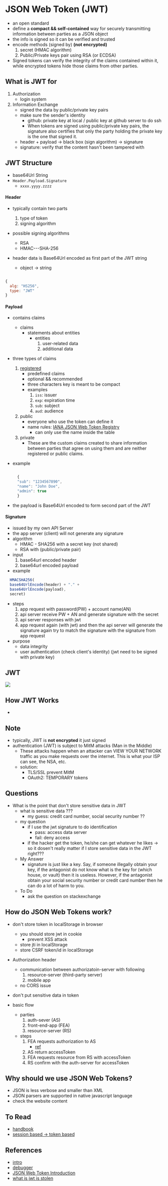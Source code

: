 
# JSON Web Token (JWT)
* an open standard
* define a **compact && self-contained** way for securely transmitting information between parties as a JSON object
* the info is signed so it can be verified and trusted
* encode methods (signed by) **(not encrypted)**
    1. secret (HMAC algorithm)
    2. Public/Private keys pair using RSA (or ECDSA)
* Signed tokens can verify the integrity of the claims contained within it, while encrypted tokens hide those claims from other parties.

## What is JWT for
1. Authorization
    * login system
2. Information Exchange
    * signed the data by public/private key pairs
    * make sure the sender's identity
        * github: private key at local / public key at github server to do ssh
        * When tokens are signed using public/private key pairs, the signature also certifies that only the party holding the private key is the one that signed it.
    * header + payload -> black box (sign algorithm) -> signature
    * signature: verify that the content hasn't been tampered with


## JWT Structure
* base64Url String
* `Header.Payload.Signature`
    * `xxxx.yyyy.zzzz`

#### Header

* typically contain two parts
    1. type of token
    2. signing algorithm

* possible signing algorithms
    * RSA
    * HMAC---SHA-256

* header data is Base64Url encoded as first part of the JWT string
    * object -> string

```js

{
  alg: "HS256",
  type: "JWT"
}

```

#### Payload
* contains claims
    * claims
        * statements about entities
            * entities
                1. user-related data
                2. additional data

* three types of claims
    1. [registered](https://tools.ietf.org/html/rfc7519#section-4.1)
        * predefined claims
        * optional && recommended
        * three characters key is meant to be compact
        * examples
            1. `iss`: issuer
            2. `exp`: expiration time
            3. `sub`: subject
            4. `aud`: audience
    2. public
        * everyone who use the token can define it
        * name rules: [IANA JSON Web Token Registry](https://www.iana.org/assignments/jwt/jwt.xhtml)
            * can only use the name inside the table
    3. private
        * These are the custom claims created to share information between parties that agree on using them and are neither registered or public claims.

* example
  ```js

    {
    "sub": "1234567890",
    "name": "John Doe",
    "admin": true
    }
  ```

* the payload is Base64Url encoded to form second part of the JWT


#### Signature
* issued by my own API Server
* the app server (client) will not generate any signature
* algorithm
    * HMAC - SHA256 with a secret key (not shared)
    * RSA with (public/private pair)
* input
    1. base64url encoded header
    2. base64url encoded payload
* example
```js
  HMACSHA256(
  base64UrlEncode(header) + "." +
  base64UrlEncode(payload),
  secret)
```
* steps
    1. app request with password(PW) + account name(AN)
    2. api server receive PW + AN and generate signature with the secret
    4. api server responses with jwt
    3. app request again (with jwt) and then the api server will generate the signature again try to match the signature with the signature from app request
* purpose
    * data integrity
    * user authentication (check client's identity) (jwt need to be signed with private key)


## JWT
<img src="./assets/jwt.png" />

## How JWT Works
*

## Note
* typically, JWT is **not encrypted** it just signed
* authentication (JWT) is subject to MitM attacks  (Man in the Middle)
    *  These attacks happen when an attacker can VIEW YOUR NETWORK traffic as you make requests over the internet. This is what your ISP can see, the NSA, etc.
    * solution:
        * TLS/SSL prevent MitM
        * OAuth2: TEMPORARY tokens


## Questions
* What is the point that don't store sensitive data in JWT
    * what is sensitive data ???
        * my guess: credit card number, social security number ??
    * my question
        * if I use the jwt signature to do identification
            * pass: access data server
            * fail: deny access
        * if the hacker get the token, he/she can get whatever he likes -> so it dosen't really matter if I store sensitive data in the JWT right???
    * My Answer
        * signature is just like a key. Say, if someone illegally obtain your key, if the antagonist do not know what is the key for (which house, or vault) then it is useless. However, if the antagonist obtain your social security number or credit card number then he can do a lot of harm to you.
    * To Do
        * ask the question on stackexchange

## How do JSON Web Tokens work?
* don't store token in localStorage in browser
    * you should store jwt in cookie
        * prevent XSS attack
    * store jti in localStorage
    * store CSRF token/id in localStorage
* Authorization header
    * communication between authorizatoin-server with following
        1. resource-server (third-party server)
        2. mobile app
    * no CORS issue
* don't put sensitive data in token

* basic flow
    * parties
        1. auth-sever (AS)
        2. front-end-app (FEA)
        3. resource-server (RS)
    * steps
        1. FEA requests authorization to AS
            * [ref](https://openid.net/specs/openid-connect-core-1_0.html#CodeFlowAuth)
        2. AS return accessToken
        3. FEA requests resource from RS with accessToken
        4. RS confirm with the auth-server for accessToken


## Why should we use JSON Web Tokens?
* JSON is less verbose and smaller than XML
* JSON parsers are supported in native javascript language
* check the website content

## To Read
* [handbook](https://auth0.com/resources/ebooks/jwt-handbook)
* [session based -> token based](https://auth0.com/blog/stateless-auth-for-stateful-minds/#Example--Using-Auth0-and-JWTs-for-Authentication-and-Client-Side-Sessions)


## References
* [intro](https://jwt.io/introduction/)
* [debugger](https://jwt.io/)
* [JSON Web Token Introduction](https://jwt.io/introduction/)
* [what is jwt is stolen](https://stackoverflow.com/questions/34259248/what-if-jwt-is-stolen)
